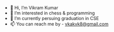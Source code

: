 - 👋 Hi, I’m Vikram Kumar
- 👀 I’m interested in chess & programming
- 🌱 I’m currently persuing graduation in CSE
- 📫 You can reach me by - vkakvk8@gmail.com                     
